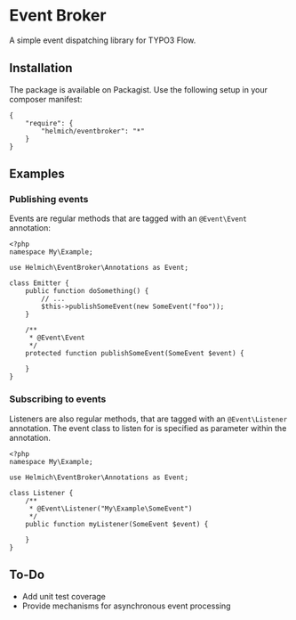 Event Broker
============

A simple event dispatching library for TYPO3 Flow.

Installation
------------

The package is available on Packagist. Use the following setup in your composer manifest:

    {
        "require": {
            "helmich/eventbroker": "*"
        }
    }

Examples
--------

### Publishing events

Events are regular methods that are tagged with an `@Event\Event` annotation:

    <?php
    namespace My\Example;

    use Helmich\EventBroker\Annotations as Event;

    class Emitter {
        public function doSomething() {
            // ...
            $this->publishSomeEvent(new SomeEvent("foo"));
        }

        /**
         * @Event\Event
         */
        protected function publishSomeEvent(SomeEvent $event) {

        }
    }

### Subscribing to events

Listeners are also regular methods, that are tagged with an `@Event\Listener` annotation.
The event class to listen for is specified as parameter within the annotation.

    <?php
    namespace My\Example;

    use Helmich\EventBroker\Annotations as Event;

    class Listener {
        /**
         * @Event\Listener("My\Example\SomeEvent")
         */
        public function myListener(SomeEvent $event) {

        }
    }

To-Do
-----

- Add unit test coverage
- Provide mechanisms for asynchronous event processing
